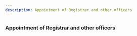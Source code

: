 ```yaml
---
description: Appointment of Registrar and other officers
---
```


### Appointment of Registrar and other officers

